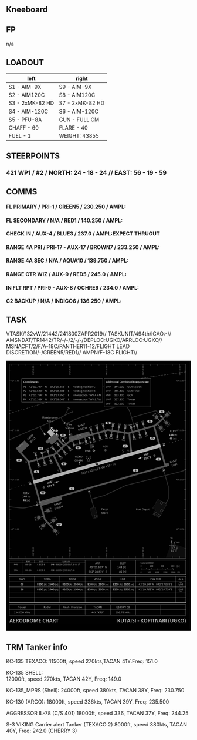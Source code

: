 ## Kneeboard

## FP
n/a

	
## LOADOUT

left | right
---------- | ----------
S1 - AIM-9X | S9 - AIM-9X
S2 - AIM120C | S8 - AIM120C
S3 - 2xMK-82 HD | S7 - 2xMK-82 HD
S4 - AIM-120C | S6 - AIM-120C
S5 - PFU-8A | GUN - FULL CM
CHAFF - 60 | FLARE - 40
FUEL - 1 | WEIGHT: 43855

## STEERPOINTS

### 421 WP1 / #2 / NORTH: 24 - 18 - 24 //  EAST: 56 - 19 - 59

## COMMS
#### FL PRIMARY / PRI-1 / GREEN5 / 230.250 / AMPL:
#### FL SECONDARY / N/A / RED1 / 140.250 / AMPL:
#### CHECK IN / AUX-4 / BLUE3 / 237.0 / AMPL:EXPECT THRUOUT
#### RANGE 4A PRI / PRI-17 - AUX-17 / BROWN7 / 233.250 / AMPL:
#### RANGE 4A SEC / N/A / AQUA10 / 139.750 / AMPL:
#### RANGE CTR WIZ / AUX-9 / RED5 / 245.0 / AMPL:
#### IN FLT RPT / PRI-9 - AUX-8 / OCHRE9 / 234.0 / AMPL:
#### C2 BACKUP / N/A / INDIGO6 / 136.250 / AMPL:
	

## TASK
VTASK/132vW/21442/241800ZAPR2019//
TASKUNIT/494th/ICAO:-//
AMSNDAT/TR1442/TR/-/-/2/-/-/DEPLOC:UGKO/ARRLOC:UGKO//
MSNACFT/2/F/A-18C/PANTHER11-12/FLIGHT LEAD DISCRETION/-/GREEN5/RED1//
AMPN/F-18C FLIGHT//

![UGKO](v1.png)


## TRM Tanker info
KC-135 TEXACO:
11500ft, speed 270kts,TACAN 41Y.Freq: 151.0

KC-135 SHELL:\
12000ft, speed 270kts, TACAN 42Y, Freq: 149.0

KC-135_MPRS (Shell):
24000ft, speed 380kts, TACAN 38Y, Freq: 230.750

KC-130 (ARCO):
18000ft, speed 336kts, TACAN 39Y, Freq: 235.500

AGGRESSOR IL-78 (C/S 401)
18000ft, speed 336, TACAN 37Y, Freq: 244.25

S-3 VIKING Carrier alert Tanker (TEXACO 2)
8000ft, speed 380kts, TACAN 40Y, Freq: 242.0 (CHERRY 3)